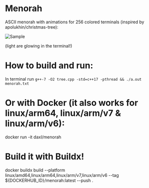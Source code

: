 # Menorah 
ASCII menorah with animations for 256 colored terminals (inspired by apolukhin/christmas-tree):

![Sample](https://raw.githubusercontent.com/daxmc99/menorah/master/docs/menorah.png)

(light are glowing in the terminal!)

# How to build and run:
In terminal run `g++-7 -O2 tree.cpp -std=c++17 -pthread && ./a.out menorah.txt`

# Or with Docker (it also works for linux/arm64, linux/arm/v7 & linux/arm/v6):
docker run -it daxl/menorah

# Build it with Buildx!
docker buildx build --platform linux/amd64,linux/arm64,linux/arm/v7,linux/arm/v6 --tag ${DOCKERHUB_ID}/menorah:latest --push .



